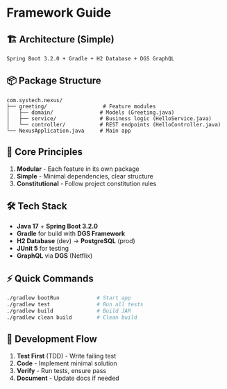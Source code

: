 # Framework Guide

## 🏗️ Architecture (Simple)
```
Spring Boot 3.2.0 + Gradle + H2 Database + DGS GraphQL
```

## 📦 Package Structure
```
com.systech.nexus/
├── greeting/                  # Feature modules
│   ├── domain/               # Models (Greeting.java)
│   ├── service/              # Business logic (HelloService.java)
│   └── controller/           # REST endpoints (HelloController.java)
└── NexusApplication.java     # Main app
```

## 🎯 Core Principles
1. **Modular** - Each feature in its own package
2. **Simple** - Minimal dependencies, clear structure
3. **Constitutional** - Follow project constitution rules

## 🛠️ Tech Stack
- **Java 17** + **Spring Boot 3.2.0**
- **Gradle** for build with **DGS Framework**
- **H2 Database** (dev) → **PostgreSQL** (prod)
- **JUnit 5** for testing
- **GraphQL** via **DGS** (Netflix)

## ⚡ Quick Commands
```bash
./gradlew bootRun            # Start app
./gradlew test               # Run all tests
./gradlew build              # Build JAR
./gradlew clean build        # Clean build
```

## 🔄 Development Flow
1. **Test First** (TDD) - Write failing test
2. **Code** - Implement minimal solution
3. **Verify** - Run tests, ensure pass
4. **Document** - Update docs if needed